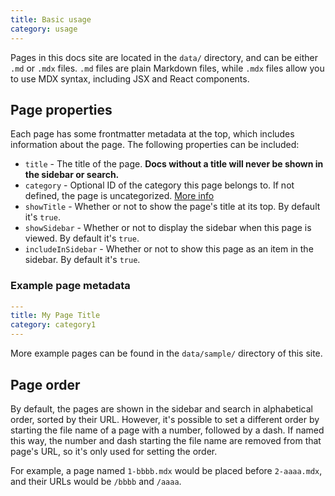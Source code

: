 ```yaml
---
title: Basic usage
category: usage
---
```


Pages in this docs site are located in the `data/` directory, and can be either `.md` or `.mdx` files. `.md` files are plain Markdown files, while `.mdx` files allow you to use MDX syntax, including JSX and React components.

## Page properties

Each page has some frontmatter metadata at the top, which includes information about the page. The following properties can be included:

- `title` - The title of the page. **Docs without a title will never be shown in the sidebar or search.**
- `category` - Optional ID of the category this page belongs to. If not defined, the page is uncategorized. [More info](/docs/categories)
- `showTitle` - Whether or not to show the page's title at its top. By default it's `true`.
- `showSidebar` - Whether or not to display the sidebar when this page is viewed. By default it's `true`.
- `includeInSidebar` - Whether or not to show this page as an item in the sidebar. By default it's `true`.

### Example page metadata

```yaml
---
title: My Page Title
category: category1
---
```

More example pages can be found in the `data/sample/` directory of this site.

## Page order

By default, the pages are shown in the sidebar and search in alphabetical order, sorted by their URL. However, it's possible to set a different order by starting the file name of a page with a number, followed by a dash. If named this way, the number and dash starting the file name are removed from that page's URL, so it's only used for setting the order.

For example, a page named `1-bbbb.mdx` would be placed before `2-aaaa.mdx`, and their URLs would be `/bbbb` and `/aaaa`.
